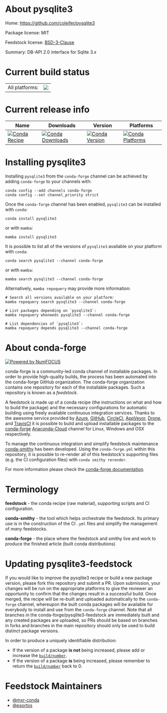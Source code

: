 About pysqlite3
===============

Home: https://github.com/coleifer/pysqlite3

Package license: MIT

Feedstock license: [BSD-3-Clause](https://github.com/conda-forge/pysqlite3-feedstock/blob/main/LICENSE.txt)

Summary: DB-API 2.0 interface for Sqlite 3.x

Current build status
====================


<table><tr><td>All platforms:</td>
    <td>
      <a href="https://dev.azure.com/conda-forge/feedstock-builds/_build/latest?definitionId=13324&branchName=main">
        <img src="https://dev.azure.com/conda-forge/feedstock-builds/_apis/build/status/pysqlite3-feedstock?branchName=main">
      </a>
    </td>
  </tr>
</table>

Current release info
====================

| Name | Downloads | Version | Platforms |
| --- | --- | --- | --- |
| [![Conda Recipe](https://img.shields.io/badge/recipe-pysqlite3-green.svg)](https://anaconda.org/conda-forge/pysqlite3) | [![Conda Downloads](https://img.shields.io/conda/dn/conda-forge/pysqlite3.svg)](https://anaconda.org/conda-forge/pysqlite3) | [![Conda Version](https://img.shields.io/conda/vn/conda-forge/pysqlite3.svg)](https://anaconda.org/conda-forge/pysqlite3) | [![Conda Platforms](https://img.shields.io/conda/pn/conda-forge/pysqlite3.svg)](https://anaconda.org/conda-forge/pysqlite3) |

Installing pysqlite3
====================

Installing `pysqlite3` from the `conda-forge` channel can be achieved by adding `conda-forge` to your channels with:

```
conda config --add channels conda-forge
conda config --set channel_priority strict
```

Once the `conda-forge` channel has been enabled, `pysqlite3` can be installed with `conda`:

```
conda install pysqlite3
```

or with `mamba`:

```
mamba install pysqlite3
```

It is possible to list all of the versions of `pysqlite3` available on your platform with `conda`:

```
conda search pysqlite3 --channel conda-forge
```

or with `mamba`:

```
mamba search pysqlite3 --channel conda-forge
```

Alternatively, `mamba repoquery` may provide more information:

```
# Search all versions available on your platform:
mamba repoquery search pysqlite3 --channel conda-forge

# List packages depending on `pysqlite3`:
mamba repoquery whoneeds pysqlite3 --channel conda-forge

# List dependencies of `pysqlite3`:
mamba repoquery depends pysqlite3 --channel conda-forge
```


About conda-forge
=================

[![Powered by
NumFOCUS](https://img.shields.io/badge/powered%20by-NumFOCUS-orange.svg?style=flat&colorA=E1523D&colorB=007D8A)](https://numfocus.org)

conda-forge is a community-led conda channel of installable packages.
In order to provide high-quality builds, the process has been automated into the
conda-forge GitHub organization. The conda-forge organization contains one repository
for each of the installable packages. Such a repository is known as a *feedstock*.

A feedstock is made up of a conda recipe (the instructions on what and how to build
the package) and the necessary configurations for automatic building using freely
available continuous integration services. Thanks to the awesome service provided by
[Azure](https://azure.microsoft.com/en-us/services/devops/), [GitHub](https://github.com/),
[CircleCI](https://circleci.com/), [AppVeyor](https://www.appveyor.com/),
[Drone](https://cloud.drone.io/welcome), and [TravisCI](https://travis-ci.com/)
it is possible to build and upload installable packages to the
[conda-forge](https://anaconda.org/conda-forge) [Anaconda-Cloud](https://anaconda.org/)
channel for Linux, Windows and OSX respectively.

To manage the continuous integration and simplify feedstock maintenance
[conda-smithy](https://github.com/conda-forge/conda-smithy) has been developed.
Using the ``conda-forge.yml`` within this repository, it is possible to re-render all of
this feedstock's supporting files (e.g. the CI configuration files) with ``conda smithy rerender``.

For more information please check the [conda-forge documentation](https://conda-forge.org/docs/).

Terminology
===========

**feedstock** - the conda recipe (raw material), supporting scripts and CI configuration.

**conda-smithy** - the tool which helps orchestrate the feedstock.
                   Its primary use is in the construction of the CI ``.yml`` files
                   and simplify the management of *many* feedstocks.

**conda-forge** - the place where the feedstock and smithy live and work to
                  produce the finished article (built conda distributions)


Updating pysqlite3-feedstock
============================

If you would like to improve the pysqlite3 recipe or build a new
package version, please fork this repository and submit a PR. Upon submission,
your changes will be run on the appropriate platforms to give the reviewer an
opportunity to confirm that the changes result in a successful build. Once
merged, the recipe will be re-built and uploaded automatically to the
`conda-forge` channel, whereupon the built conda packages will be available for
everybody to install and use from the `conda-forge` channel.
Note that all branches in the conda-forge/pysqlite3-feedstock are
immediately built and any created packages are uploaded, so PRs should be based
on branches in forks and branches in the main repository should only be used to
build distinct package versions.

In order to produce a uniquely identifiable distribution:
 * If the version of a package **is not** being increased, please add or increase
   the [``build/number``](https://docs.conda.io/projects/conda-build/en/latest/resources/define-metadata.html#build-number-and-string).
 * If the version of a package **is** being increased, please remember to return
   the [``build/number``](https://docs.conda.io/projects/conda-build/en/latest/resources/define-metadata.html#build-number-and-string)
   back to 0.

Feedstock Maintainers
=====================

* [@mxr-conda](https://github.com/mxr-conda/)
* [@psortos](https://github.com/psortos/)


